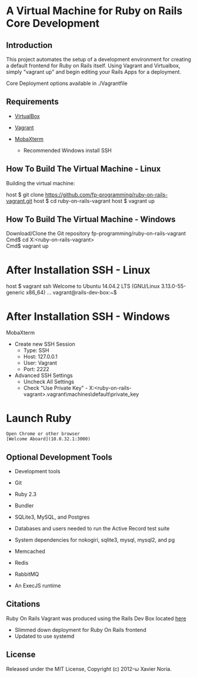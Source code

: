 # A Virtual Machine for Ruby on Rails Core Development

## Introduction

This project automates the setup of a development environment for creating a default frontend for Ruby on Rails itself. Using Vagrant and Virtualbox, simply "vagrant up" and begin editing your Rails Apps for a deployment.

Core Deployment options available in ./Vagrantfile

## Requirements

* [VirtualBox](https://www.virtualbox.org)

* [Vagrant](http://vagrantup.com)

* [MobaXterm](http://mobaxterm.mobatek.net/)
  - Recommended Windows install SSH

## How To Build The Virtual Machine - Linux

Building the virtual machine:

  host $ git clone https://github.com/fp-programming/ruby-on-rails-vagrant.git
  host $ cd ruby-on-rails-vagrant
  host $ vagrant up

## How To Build The Virtual Machine - Windows

  Download/Clone the Git repository fp-programming/ruby-on-rails-vagrant
  Cmd$ cd X:\<ruby-on-rails-vagrant>\
  Cmd$ vagrant up

# After Installation SSH - Linux

  host $ vagrant ssh
  Welcome to Ubuntu 14.04.2 LTS (GNU/Linux 3.13.0-55-generic x86_64)
  ...
  vagrant@rails-dev-box:~$


# After Installation SSH - Windows

MobaXterm
* Create new SSH Session
  - Type: SSH
  - Host: 127.0.0.1
  - User: Vagrant
  - Port: 2222
* Advanced SSH Settings
  - Uncheck All Settings
  - Check "Use Private Key" - X:\<ruby-on-rails-vagrant>\.vagrant\machines\default\private_key

# Launch Ruby

    Open Chrome or other browser
    [Welcome Aboard](10.0.32.1:3000)

## Optional Development Tools

* Development tools

* Git

* Ruby 2.3

* Bundler

* SQLite3, MySQL, and Postgres

* Databases and users needed to run the Active Record test suite

* System dependencies for nokogiri, sqlite3, mysql, mysql2, and pg

* Memcached

* Redis

* RabbitMQ

* An ExecJS runtime

## Citations
Ruby On Rails Vagrant was produced using the Rails Dev Box located [here](https://github.com/rails/rails-dev-box)
* Slimmed down deployment for Ruby On Rails frontend
* Updated to use systemd

## License

Released under the MIT License, Copyright (c) 2012–<i>ω</i> Xavier Noria.
